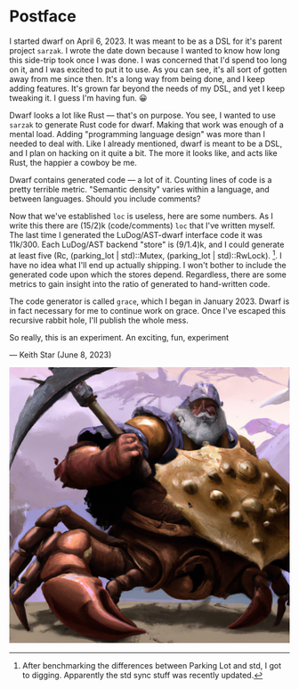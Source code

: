 # Postface

I started dwarf on April 6, 2023.
It was meant to be as a DSL for it's parent project `sarzak`.
I wrote the date down because I wanted to know how long this side-trip took once I was done.
I was concerned that I'd spend too long on it, and I was excited to put it to use.
As you can see, it's all sort of gotten away from me since then.
It's a long way from being done, and I keep adding features.
It's grown far beyond the needs of my DSL, and yet I keep tweaking it.
I guess I'm having fun. 😀

Dwarf looks a lot like Rust — that's on purpose.
You see, I wanted to use `sarzak` to generate Rust code for dwarf.
Making that work was enough of a mental load.
Adding "programming language design" was more than I needed to deal with.
Like I already mentioned, dwarf is meant to be a DSL, and I plan on hacking on it quite a bit.
The more it looks like, and acts like Rust, the happier a cowboy be me.

Dwarf contains generated code — a lot of it.
Counting lines of code is a pretty terrible metric.
"Semantic density" varies within a language, and between languages.
Should you include comments?

Now that we've established `loc` is useless, here are some numbers.
As I write this there are (15/2)k (code/comments) `loc` that I've written myself.
The last time I generated the LuDog/AST-dwarf interface code it was 11k/300.
Each LuDog/AST backend "store" is (9/1.4)k, and I could generate at least five (Rc, (parking_lot | std)::Mutex, (parking_lot | std)::RwLock). [^std].
I have no idea what I'll end up actually shipping.
I won't bother to include the generated code upon which the stores depend.
Regardless, there are some metrics to gain insight into the ratio of generated to hand-written code.

The code generator is called `grace`, which I began in January 2023.
Dwarf is in fact necessary for me to continue work on grace.
Once I've escaped this recursive rabbit hole, I'll publish the whole mess.

So really, this is an experiment.
An exciting, fun, experiment

— Keith Star (June 8, 2023)

![Cwarf Painting](images/cwarf.png)

[^std]: After benchmarking the differences between Parking Lot and std, I got to digging.
Apparently the std sync stuff was recently updated.
